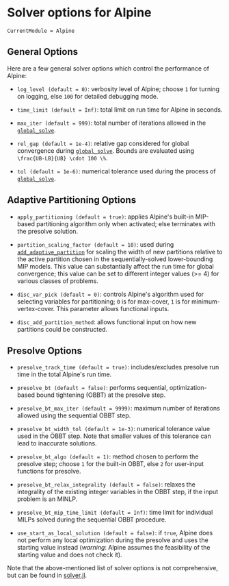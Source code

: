 # Solver options for Alpine

```@meta
CurrentModule = Alpine
```

## General Options

Here are a few general solver options which control the performance of Alpine:

* `log_level (default = 0)`: verbosity level of Alpine; choose `1` for turning on logging, else `100` for detailed debugging mode.

* `time_limit (default = Inf)`: total limit on run time for Alpine in seconds.

* `max_iter (default = 999)`: total number of iterations allowed in the [`global_solve`](@ref).

* `rel_gap (default = 1e-4)`: relative gap considered for global convergence during [`global_solve`](@ref). Bounds are evaluated using ``\frac{UB-LB}{UB} \cdot 100 \%``.

* `tol (default = 1e-6)`: numerical tolerance used during the process of [`global_solve`](@ref).

## Adaptive Partitioning Options
* `apply_partitioning (default = true)`: applies Alpine's built-in MIP-based partitioning algorithm only when activated; else terminates with the presolve solution.

* `partition_scaling_factor (default = 10)`: used during [`add_adaptive_partition`](@ref) for scaling the width of new partitions relative to the active partition chosen in the sequentially-solved lower-bounding MIP models. This value can substantially affect the run time for global convergence; this value can be set to different integer values (>= 4) for various classes of problems.

* `disc_var_pick (default = 0)`: controls Alpine's algorithm used for selecting variables for partitioning; `0` is for max-cover, `1` is for minimum-vertex-cover. This parameter allows functional inputs.

* `disc_add_partition_method`: allows functional input on how new partitions could be constructed.

## Presolve Options

* `presolve_track_time (default = true)`: includes/excludes presolve run time in the total Alpine's run time.

* `presolve_bt (default = false)`: performs sequential, optimization-based bound tightening (OBBT) at the presolve step.

* `presolve_bt_max_iter (default = 9999)`: maximum number of iterations allowed using the sequential OBBT step.

* `presolve_bt_width_tol (default = 1e-3)`: numerical tolerance value used in the OBBT step. Note that smaller values of this tolerance can lead to inaccurate solutions.

* `presolve_bt_algo (default = 1)`: method chosen to perform the presolve step; choose `1` for the built-in OBBT, else `2` for user-input functions for presolve.

* `presolve_bt_relax_integrality (default = false)`: relaxes the integrality of the existing integer variables in the OBBT step, if the input problem is an MINLP.

* `presolve_bt_mip_time_limit (default = Inf)`: time limit for individual MILPs solved during the sequential OBBT procedure.

* `use_start_as_local_solution (default = false)`: if `true`, Alpine does not perform any local optimization during the presolve and uses the starting value instead (*warning*: Alpine assumes the feasibility of the starting value and does not check it).

Note that the above-mentioned list of solver options is not comprehensive, but can be found in [solver.jl](https://github.com/lanl-ansi/Alpine.jl/blob/master/src/solver.jl).

